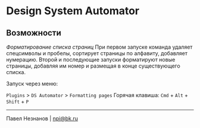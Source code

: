 # Design System Automator

## Возможности
*Форматирование списка страниц*
При первом запуске команда удаляет спецсимволы и пробелы, сортирует страницы по алфавиту, добавляет нумерацию. Второй и последующие запуски форматируют новые страницы, добавляя им номер и размещая в конце существующего списка.

Запуск через меню:

`Plugins` > `DS Automator` > `Formatting pages`
Горячая клавиша:
`Cmd` + `Alt` + `Shift` + `P`

---
Павел Незнанов | npi@bk.ru
